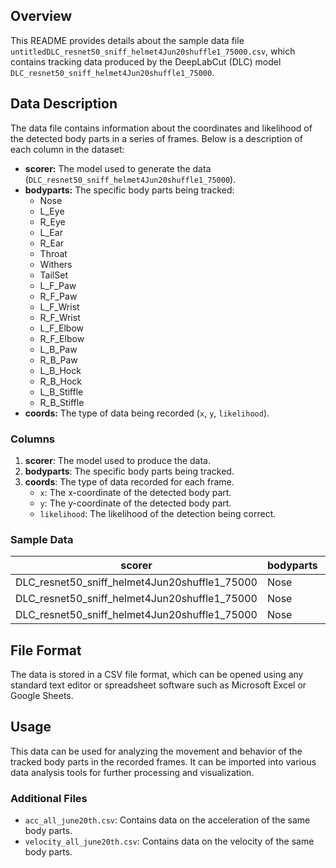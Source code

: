 ## Overview

This README provides details about the sample data file `untitledDLC_resnet50_sniff_helmet4Jun20shuffle1_75000.csv`, which contains tracking data produced by the DeepLabCut (DLC) model `DLC_resnet50_sniff_helmet4Jun20shuffle1_75000`.

## Data Description

The data file contains information about the coordinates and likelihood of the detected body parts in a series of frames. Below is a description of each column in the dataset:

- **scorer:** The model used to generate the data (`DLC_resnet50_sniff_helmet4Jun20shuffle1_75000`).
- **bodyparts:** The specific body parts being tracked:
  - Nose
  - L_Eye
  - R_Eye
  - L_Ear
  - R_Ear
  - Throat
  - Withers
  - TailSet
  - L_F_Paw
  - R_F_Paw
  - L_F_Wrist
  - R_F_Wrist
  - L_F_Elbow
  - R_F_Elbow
  - L_B_Paw
  - R_B_Paw
  - L_B_Hock
  - R_B_Hock
  - L_B_Stiffle
  - R_B_Stiffle
- **coords:** The type of data being recorded (`x`, `y`, `likelihood`).

### Columns

1. **scorer**: The model used to produce the data.
2. **bodyparts**: The specific body parts being tracked.
3. **coords**: The type of data recorded for each frame.
    - `x`: The x-coordinate of the detected body part.
    - `y`: The y-coordinate of the detected body part.
    - `likelihood`: The likelihood of the detection being correct.

### Sample Data

| scorer                                      | bodyparts | coords     | 0                | 1                |
|---------------------------------------------|-----------|------------|------------------|------------------|
| DLC_resnet50_sniff_helmet4Jun20shuffle1_75000 | Nose      | x          | 820.226867675781 | 345.133819580078 |
| DLC_resnet50_sniff_helmet4Jun20shuffle1_75000 | Nose      | y          | 610.618286132813 | 55.7734107971191 |
| DLC_resnet50_sniff_helmet4Jun20shuffle1_75000 | Nose      | likelihood | 0.0242341384291649 | 0.146951898932457 |

## File Format

The data is stored in a CSV file format, which can be opened using any standard text editor or spreadsheet software such as Microsoft Excel or Google Sheets.

## Usage

This data can be used for analyzing the movement and behavior of the tracked body parts in the recorded frames. It can be imported into various data analysis tools for further processing and visualization.

### Additional Files

- `acc_all_june20th.csv`: Contains data on the acceleration of the same body parts.
- `velocity_all_june20th.csv`: Contains data on the velocity of the same body parts.


